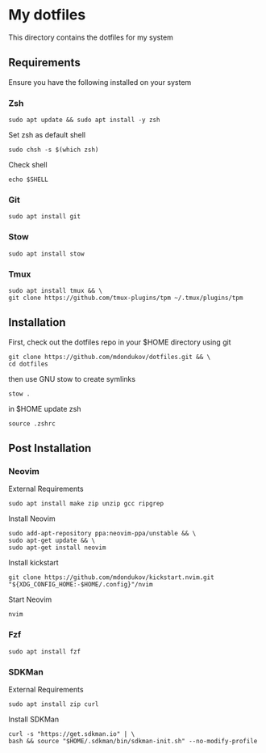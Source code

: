 # My dotfiles
This directory contains the dotfiles for my system

## Requirements
Ensure you have the following installed on your system

### Zsh
```
sudo apt update && sudo apt install -y zsh
```
Set zsh as default shell
```
sudo chsh -s $(which zsh)
```
Check shell
```
echo $SHELL
```

### Git
```
sudo apt install git
```

### Stow
```
sudo apt install stow
```

### Tmux
```
sudo apt install tmux && \
git clone https://github.com/tmux-plugins/tpm ~/.tmux/plugins/tpm
```

## Installation
First, check out the dotfiles repo in your $HOME directory using git
```
git clone https://github.com/mdondukov/dotfiles.git && \
cd dotfiles
```
then use GNU stow to create symlinks
```
stow .
```
in $HOME update zsh
```
source .zshrc
```

## Post Installation

### Neovim
External Requirements
```
sudo apt install make zip unzip gcc ripgrep
```
Install Neovim
```
sudo add-apt-repository ppa:neovim-ppa/unstable && \
sudo apt-get update && \
sudo apt-get install neovim
```
Install kickstart
```
git clone https://github.com/mdondukov/kickstart.nvim.git "${XDG_CONFIG_HOME:-$HOME/.config}"/nvim
```
Start Neovim
```
nvim
```

### Fzf
```
sudo apt install fzf
```

### SDKMan
External Requirements
```
sudo apt install zip curl
```
Install SDKMan
```
curl -s "https://get.sdkman.io" | \
bash && source "$HOME/.sdkman/bin/sdkman-init.sh" --no-modify-profile
```
